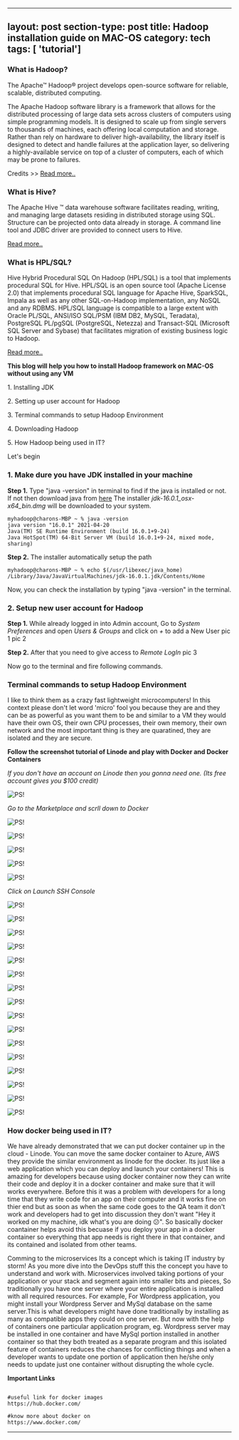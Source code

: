 
---
layout: post
section-type: post
title: Hadoop installation guide on MAC-OS
category: tech
tags: [ 'tutorial']
---

### What is Hadoop?

The Apache™ Hadoop® project develops open-source software for reliable, scalable, distributed computing.

The Apache Hadoop software library is a framework that allows for the distributed processing of large data sets across clusters of computers using simple programming models. It is designed to scale up from single servers to thousands of machines, each offering local computation and storage. Rather than rely on hardware to deliver high-availability, the library itself is designed to detect and handle failures at the application layer, so delivering a highly-available service on top of a cluster of computers, each of which may be prone to failures.

Credits >> [Read more..](https://hadoop.apache.org/)

### What is Hive?

The Apache Hive ™ data warehouse software facilitates reading, writing, and managing large datasets residing in distributed storage using SQL. Structure can be projected onto data already in storage. A command line tool and JDBC driver are provided to connect users to Hive.

[Read more..](https://hive.apache.org/)

### What is HPL/SQL?

Hive Hybrid Procedural SQL On Hadoop (HPL/SQL) is a tool that implements procedural SQL for Hive. HPL/SQL is an open source tool (Apache License 2.0) that implements procedural SQL language for Apache Hive, SparkSQL, Impala as well as any other SQL-on-Hadoop implementation, any NoSQL and any RDBMS. HPL/SQL language is compatible to a large extent with Oracle PL/SQL, ANSI/ISO SQL/PSM (IBM DB2, MySQL, Teradata), PostgreSQL PL/pgSQL (PostgreSQL, Netezza) and Transact-SQL (Microsoft SQL Server and Sybase) that facilitates migration of existing business logic to Hadoop.

[Read more..](https://cwiki.apache.org/confluence/pages/viewpage.action?pageId=59690156)


**This blog will help you how to install Hadoop framework on MAC-OS without using any VM**

<p style='text-align: left;'> 1. Installing JDK </p>
<p style='text-align: left;'> 2. Setting up user account for Hadoop </p>
<p style='text-align: left;'> 3. Terminal commands to setup Hadoop Environment </p>
<p style='text-align: left;'> 4. Downloading Hadoop  </p>
<p style='text-align: left;'> 5. How Hadoop being used in IT? </p>

Let's begin

### 1. Make dure you have JDK installed in your machine

**Step 1.** Type "java -version" in terminal to find if the java is installed or not. If not then download java from [here](https://www.oracle.com/java/technologies/javase-downloads.html)  The installer *jdk-16.0.1_osx-x64_bin.dmg* will be downloaded to your system.

```console
myhadoop@charons-MBP ~ % java -version
java version "16.0.1" 2021-04-20
Java(TM) SE Runtime Environment (build 16.0.1+9-24)
Java HotSpot(TM) 64-Bit Server VM (build 16.0.1+9-24, mixed mode, sharing)
```

**Step 2.** The installer automatically setup the path

```console
myhadoop@charons-MBP ~ % echo $(/usr/libexec/java_home)
/Library/Java/JavaVirtualMachines/jdk-16.0.1.jdk/Contents/Home
```
Now, you can check the installation by typing "java -version" in the terminal.

### 2. Setup new user account for Hadoop

**Step 1.** While already logged in into Admin account, Go to *System Preferences* and open *Users & Groups* and click on *+* to add a New User
pic 1
pic 2

**Step 2.** After that you need to give access to *Remote LogIn* 
pic 3

Now go to the terminal and fire following commands.

### Terminal commands to setup Hadoop Environment



I like to think them as a crazy fast lightweight microcomputers! In this context please don't let word 'micro' fool you because they are and they can be as powerful as you want them to be and similar to a VM they would have their own OS, their own CPU processes, their own memory, their own network and the most important thing is they are quaratined, they are isolated and they are secure.

**Follow the screenshot tutorial of Linode and play with Docker and Docker Containers**

*If you don't have an account on Linode then you gonna need one. (Its free account gives you $100 credit)*

![PS!](/img/linode1.png)

*Go to the Marketplace and scrll down to Docker*

![PS!](/img/linode2.png)

![PS!](/img/linode3.png)

![PS!](/img/linode4.png)

![PS!](/img/linode5.png)

![PS!](/img/linode6.png)

*Click on Launch SSH Console*

![PS!](/img/linode7.png)

![PS!](/img/linode8.png)

![PS!](/img/linode9.png)

![PS!](/img/linode10.png)

![PS!](/img/linode11.png)

![PS!](/img/linode12.png)

![PS!](/img/linode13.png)

![PS!](/img/linode14.png)

![PS!](/img/linode15.png)

![PS!](/img/linode16.png)

![PS!](/img/linode17.png)

![PS!](/img/linode19_dh.png)

![PS!](/img/linode20_dh.png)

![PS!](/img/linode21_dh.png)

![PS!](/img/linode22_dh.png)

![PS!](/img/linode23_docker_stats.png)



### How docker being used in IT?

We have already demonstrated that we can put docker container up in the cloud - Linode. You can move the same docker container to Azure, AWS they provide the similar environment as linode for the docker. Its just like a web application which you can deploy and launch your containers! This is amazing for developers because using docker container now they can write their code and deploy it in a docker container and make sure that it will works everywhere. Before this it was a problem with developers for a long time that they write code for an app on their computer and it works fine on thier end but as soon as when the same code goes to the QA team it don't work and developers had to get into discussion they don't want "Hey it worked on my machine, idk what's you are doing 😕". So basically docker coantainer helps avoid this becuase if you deploy your app in a docker container so everything that app needs is right there in that container, and its contained and isolated from other teams. 

Comming to the microservices Its a concept which is taking IT industry by storm! As you more dive into the DevOps stuff this the concept you have to understand and work with. Microservices involved taking portions of your application or your stack and segment again into smaller bits and pieces, So traditionally you have one server where your entire application is installed with all required resources. For example, For Wordpress application, you might install your Wordpress Server and MySql database on the same server.This is what developers might have done traditionally by installing as many as compatible apps they could on one server. But now with the help of containers one particular application program, eg. Wordpress server may be installed in one container and have MySql portion installed in another container so that they both treated as a separate program and this isolated feature of containers reduces the chances for conflicting things and when a developer wants to update one portion of application then he/she only needs to update just one container without disrupting the whole cycle.


**Important Links**

<pre><code data-trim class="yaml">
#useful link for docker images
https://hub.docker.com/

#know more about docker on
https://www.docker.com/
</code></pre>

---
